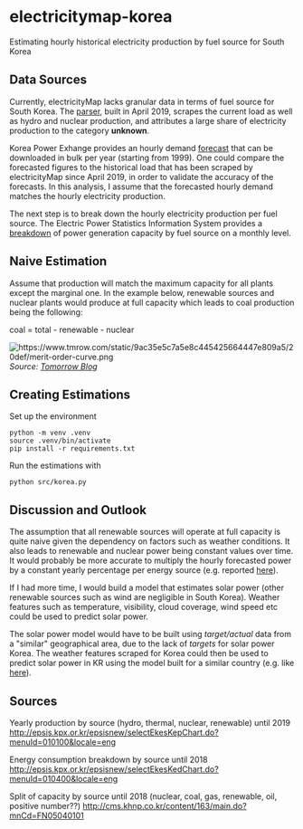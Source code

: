 # electricitymap-korea
Estimating hourly historical electricity production by fuel source for South Korea

## Data Sources
Currently, electricityMap lacks granular data in terms of fuel source for South Korea. The [parser](https://github.com/tmrowco/electricitymap-contrib/pull/1816/files), built in April 2019,  scrapes the current load as well as hydro and nuclear production, and attributes a large share of electricity production to the category **unknown**.

Korea Power Exhange provides an hourly demand [forecast](http://www.kpx.or.kr/www/contents.do?key=223) that can be downloaded in bulk per year (starting from 1999). One could compare the forecasted figures to the historical load that has been scraped by electricityMap since April 2019, in order to validate the accuracy of the forecasts. In this analysis, I assume that the forecasted hourly demand matches the hourly electricity production. 

<!-- **Cross check using this: http://epsis.kpx.or.kr/epsisnew/selectEkgeEpsAepChart.do?menuId=030200** -->

The next step is to break down the hourly electricity production per fuel source. The Electric Power Statistics Information System provides a [breakdown](
http://epsis.kpx.or.kr/epsisnew/selectEkpoBftChart.do?menuId=020100) of power generation capacity by fuel source on a monthly level.

## Naive Estimation
Assume that production will match the maximum capacity for all plants except the marginal one. In the example below, renewable sources and nuclear plants would produce at full capacity which leads to coal production being the following:

coal = total - renewable - nuclear

<img src="https://www.tmrow.com/static/9ac35e5c7a5e8c445425664447e809a5/20def/merit-order-curve.png" title="https://www.tmrow.com/static/9ac35e5c7a5e8c445425664447e809a5/20def/merit-order-curve.png">_Source: [Tomorrow Blog](https://www.tmrow.com/static/9ac35e5c7a5e8c445425664447e809a5/20def/merit-order-curve.png)_

## Creating Estimations

Set up the environment

```
python -m venv .venv
source .venv/bin/activate
pip install -r requirements.txt
```
Run the estimations with 

```
python src/korea.py
```


## Discussion and Outlook
The assumption that all renewable sources will operate at full capacity is quite naive given the dependency on factors such as weather conditions. It also leads to renewable  and nuclear power being constant values over time. It would probably be more accurate to multiply the hourly forecasted power by a constant yearly percentage per energy source (e.g. reported [here](http://epsis.kpx.or.kr/epsisnew/selectEkesKepChart.do?menuId=010100&locale=eng )).

If I had more time, I would build a model that estimates solar power (other renewable sources such as wind are negligible in South Korea). Weather features such as temperature, visibility, cloud coverage, wind speed etc could be used to predict solar power. 

The solar power model would have to be built using _target/actual_ data from a "similar" geographical area, due to the lack of _targets_ for solar power Korea. The weather features scraped for Korea could then be used to predict solar power in KR using the model built for a similar country (e.g. like [here](https://github.com/ColasGael/Machine-Learning-for-Solar-Energy-Prediction/blob/master/cs229_final_report.pdf)).  


## Sources
Yearly production by source (hydro, thermal, nuclear, renewable) until 2019
http://epsis.kpx.or.kr/epsisnew/selectEkesKepChart.do?menuId=010100&locale=eng 

Energy consumption breakdown by source until 2018
http://epsis.kpx.or.kr/epsisnew/selectEkesKedChart.do?menuId=010400&locale=eng

Split of capacity by source until 2018 (nuclear, coal, gas, renewable, oil, positive number??) http://cms.khnp.co.kr/content/163/main.do?mnCd=FN05040101